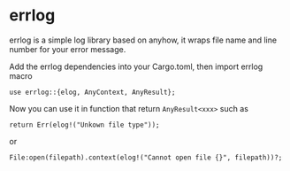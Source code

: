# errlog

errlog is a simple log library based on anyhow, it wraps file name and line number for your error
message.

Add the errlog dependencies into your Cargo.toml, then import errlog macro

    use errlog::{elog, AnyContext, AnyResult};

Now you can use it in function that return `AnyResult<xxx>` such as

    return Err(elog!("Unkown file type")); 

or

    File:open(filepath).context(elog!("Cannot open file {}", filepath))?; 
